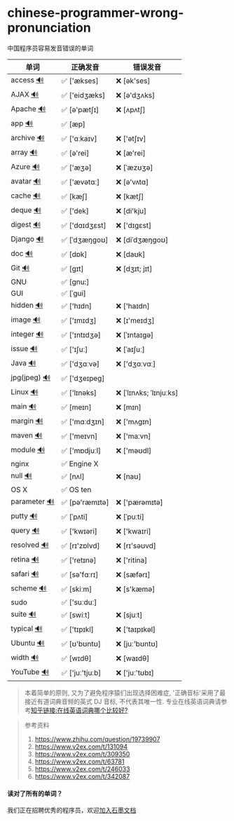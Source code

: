 # chinese-programmer-wrong-pronunciation
中国程序员容易发音错误的单词


| 单词  | 正确发音 | 错误发音 |
| ---- | ------- | ------- |
| access [🔊](http://dict.youdao.com/dictvoice?audio=access&type=2) | ✅ ['ækses] | ❌ [ək'ses] |
| AJAX [🔊](http://dict.youdao.com/dictvoice?audio=AJAX&type=2) | ✅ ['eidʒæks] | ❌ [ə'dʒʌks] |
| Apache [🔊](http://dict.youdao.com/dictvoice?audio=Apache&type=2) | ✅ [ə'pætʃɪ] | ❌ [ʌpʌtʃ] |
| app [🔊](http://dict.youdao.com/dictvoice?audio=app&type=2) | ✅ [æp] | |
| archive [🔊](http://dict.youdao.com/dictvoice?audio=archive&type=2) | ✅ ['ɑːkaɪv] | ❌ ['ətʃɪv] |
| array [🔊](http://dict.youdao.com/dictvoice?audio=array&type=2) | ✅ [ə'rei] | ❌ [æ'rei] |
| Azure [🔊](http://dict.youdao.com/dictvoice?audio=azure&type=2)| ✅ ['æʒə] | ❌ [ˈæzʊʒə] |
| avatar [🔊](http://dict.youdao.com/dictvoice?audio=avatar&type=2) | ✅ ['ævətɑː] | ❌ [ə'vʌtɑ] |
| cache [🔊](http://dict.youdao.com/dictvoice?audio=cache&type=2) | ✅ [kæʃ] | ❌ [kætʃ] |
| deque [🔊](http://dict.youdao.com/dictvoice?audio=deque&type=2) | ✅ ['dek] | ❌ [di'kju] |
| digest [🔊](http://dict.youdao.com/dictvoice?audio=digest&type=2) | ✅ ['dɑɪdʒɛst] | ❌ ['dɪgɛst] |
| Django [🔊](http://dict.youdao.com/dictvoice?audio=Django&type=2) | ✅ [ˈdʒæŋɡoʊ] | ❌ [diˈdʒæŋɡoʊ] |
| doc [🔊](http://dict.youdao.com/dictvoice?audio=doc&type=2) | ✅ [dɒk]| ❌ [daʊk] |
| Git [🔊](http://dict.youdao.com/dictvoice?audio=git&type=2) | ✅ [ɡɪt] | ❌ [dʒɪt; jɪt] |
| GNU | ✅ [gnu:] | |
| GUI | ✅ [ˈɡui] | |
| hidden [🔊](http://dict.youdao.com/dictvoice?audio=hidden&type=2) | ✅ ['hɪdn] | ❌ ['haɪdn] |
| image [🔊](http://dict.youdao.com/dictvoice?audio=image&type=2) | ✅ ['ɪmɪdʒ] | ❌ [ɪ'meɪdʒ] |
| integer [🔊](http://dict.youdao.com/dictvoice?audio=integer&type=2) | ✅ ['ɪntɪdʒə] | ❌ [ˈɪntaɪgə] |
| issue [🔊](http://dict.youdao.com/dictvoice?audio=issue&type=2) | ✅ ['ɪʃuː] | ❌ [ˈaɪʃuː] |
| Java [🔊](http://dict.youdao.com/dictvoice?audio=java&type=2) | ✅ ['dʒɑːvə] | ❌ ['dʒɑːvɑː] |
| jpg(jpeg) [🔊](http://dict.youdao.com/dictvoice?audio=JPEG&type=2) | ✅ ['dʒeɪpeɡ] | |
| Linux [🔊](http://dict.youdao.com/dictvoice?audio=linux&type=2) | ✅ ['lɪnəks] | ❌ [ˈlɪnʌks; ˈlɪnjuːks] |
| main [🔊](http://dict.youdao.com/dictvoice?audio=main&type=2) | ✅ [meɪn] | ❌ [mɪn] |
| margin [🔊](http://dict.youdao.com/dictvoice?audio=margin&type=2) | ✅ ['mɑːdʒɪn] | ❌ ['mʌgɪn] |
| maven [🔊](http://dict.youdao.com/dictvoice?audio=maven&type=2) | ✅ ['meɪvn] | ❌ ['maːvn] |
| module [🔊](http://dict.youdao.com/dictvoice?audio=module&type=2) | ✅ ['mɒdjuːl] | ❌ ['məʊdl] |
| nginx | ✅ Engine X | |
| null [🔊](http://dict.youdao.com/dictvoice?audio=null&type=2) | ✅ [nʌl] | ❌ [naʊ] |
| OS X | ✅ OS ten | |
| parameter [🔊](http://dict.youdao.com/dictvoice?audio=parameter&type=2) | ✅ [pə'ræmɪtə] | ❌ ['pærəmɪtə] |
| putty [🔊](http://dict.youdao.com/dictvoice?audio=putty&type=2) | ✅ [ˈpʌti] | ❌ [ˈpuːti] |
| query [🔊](http://dict.youdao.com/dictvoice?audio=query&type=2) | ✅ ['kwɪəri] | ❌ ['kwaɪri] |
| resolved [🔊](http://dict.youdao.com/dictvoice?audio=resolved&type=2) | ✅ [rɪ'zɒlvd] | ❌ [rɪ'səʊvd] |
| retina [🔊](http://dict.youdao.com/dictvoice?audio=retina&type=2) | ✅ ['retɪnə] | ❌ ['ritina] |
| safari [🔊](http://dict.youdao.com/dictvoice?audio=safari&type=2) | ✅ [sə'fɑːrɪ] | ❌ [sæfərɪ] |
| scheme [🔊](http://dict.youdao.com/dictvoice?audio=scheme&type=2) | ✅ [skiːm] | ❌ [s'kæmə] |
| sudo | ✅ ['suːduː] | |
| suite [🔊](http://dict.youdao.com/dictvoice?audio=suite&type=2) | ✅ [swiːt] | ❌ [sjuːt] |
| typical [🔊](http://dict.youdao.com/dictvoice?audio=typical&type=2) | ✅ ['tɪpɪkl] | ❌ ['taɪpɪkəl] |
| Ubuntu [🔊](http://dict.youdao.com/dictvoice?audio=ubuntu&type=2) | ✅ [ʊ'bʊntʊ] | ❌ [juː'bʊntʊ] |
| width [🔊](http://dict.youdao.com/dictvoice?audio=width&type=2) | ✅ [wɪdθ] | ❌ [waɪdθ] |
| YouTube [🔊](http://dict.youdao.com/dictvoice?audio=youtube&type=2) | ✅ ['juː'tjuːb] | ❌ ['juː'tʊbɪ] |


> 本着简单的原则, 又为了避免程序猿们出现选择困难症, '正确音标'采用了最接近有道词典音频的英式 DJ 音标, 不代表其唯一性.
> 专业在线英语词典请参考[知乎链接:在线英语词典哪个比较好?](https://www.zhihu.com/question/19707759)



> 参考资料
>
> 1. https://www.zhihu.com/question/19739907
> 2. https://www.v2ex.com/t/131094
> 3. https://www.v2ex.com/t/309350
> 4. https://www.v2ex.com/t/63781
> 5. https://www.v2ex.com/t/246033
> 6. https://www.v2ex.com/t/342087


#### 读对了所有的单词？
我们正在招聘优秀的程序员，欢迎[加入石墨文档](https://shimo.im/doc/G3ckHEVF3f4qANHk)
